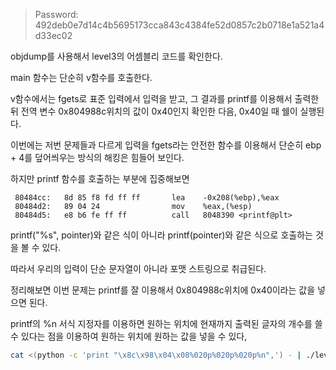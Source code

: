 > Password: 492deb0e7d14c4b5695173cca843c4384fe52d0857c2b0718e1a521a4d33ec02

objdump를 사용해서 level3의 어셈블리 코드를 확인한다.

main 함수는 단순히 v함수를 호출한다.

v함수에서는 fgets로 표준 입력에서 입력을 받고, 그 결과를 printf를 이용해서 출력한 뒤 전역 변수 0x804988c위치의 값이 0x40인지 확인한 다음, 0x40일 때 쉘이 실행된다.

이번에는 저번 문제들과 다르게 입력을 fgets라는 안전한 함수를 이용해서 단순히 ebp + 4를 덮어씌우는 방식의 해킹은 힘들어 보인다.

하지만 printf 함수를 호출하는 부분에 집중해보면

```
 80484cc:	8d 85 f8 fd ff ff    	lea    -0x208(%ebp),%eax
 80484d2:	89 04 24             	mov    %eax,(%esp)
 80484d5:	e8 b6 fe ff ff       	call   8048390 <printf@plt>
```

printf("%s", pointer)와 같은 식이 아니라 printf(pointer)와 같은 식으로 호출하는 것을 볼 수 있다.

따라서 우리의 입력이 단순 문자열이 아니라 포맷 스트링으로 취급된다.

정리해보면 이번 문제는 printf를 잘 이용해서 0x804988c위치에 0x40이라는 값을 넣으면 된다.

printf의 %n 서식 지정자를 이용하면 원하는 위치에 현재까지 출력된 글자의 개수를 쓸 수 있다는 점을 이용하여 원하는 위치에 원하는 값을 넣을 수 있다,

```bash
cat <(python -c 'print "\x8c\x98\x04\x08%020p%020p%020p%n",') - | ./level3
```